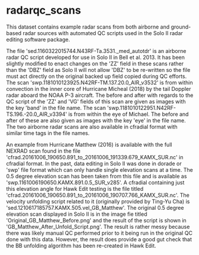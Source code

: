 # radarqc_scans
This dataset contains example radar scans from both airborne and ground-based radar sources with automated QC scripts used in the Solo II radar editing software package.

The file 'sed.1160322015744.N43RF-Ta.3531._med_autotdr' is an airborne radar QC script developed for use in Solo II in Bell et al. 2013. It has been slightly modified to enact changes on the 'ZZ' field in these scans rather than the 'DBZ' field as Solo II will not allow 'DBZ' to be re-written so the file must act directly on the original backed up field copied during QC efforts. The scan 'swp.1181010123925.N42RF-TM.137.20.0_AIR_v3532' is from within convection in the inner core of Hurricane Micheal (2018) by the tail Doppler radar aboard the NOAA P-3 aircraft. The before and after with regards to the QC script of the 'ZZ' and 'VG' fields of this scan are given as images with the key 'band' in the file name. The scan 'swp.1181010122951.N42RF-TS.196.-20.0_AIR_v3394' is from within the eye of Michael. The before and after of these are also given as images with the key 'eye' in the file name. The two airborne radar scans are also available in cfradial format with similar time tags in the file names.

An example from Hurricane Matthew (2016) is available with the full NEXRAD scan found in the file 'cfrad.20161006_190650.891_to_20161006_191339.679_KAMX_SUR.nc' in cfradial format. In the past, data editing in Solo II was done in dorade or 'swp' file format which can only handle single elevation scans at a time. The 0.5 degree elevation scan has been taken from this file and is available as 'swp.1161006190650.KAMX.891.0.5_SUR_v285'. A cfradial containing just this elevation angle for Hawk Edit testing is the file titled 'cfrad.20161006_190650.891_to_20161006_190707.766_KAMX_SUR.nc'. The velocity unfolding script related to it (originally provided by Ting-Yu Cha) is 'sed.1210617185757.KAMX.505.vel_GB_Matthew'. The original 0.5 degree elevation scan displayed in Solo II is in the image fie titled 'Original_GB_Matthew_Before.png' and the result of the script is shown in 'GB_Matthew_After_Unfold_Script.png'. The result is rather messy because there was likely manual QC performed prior to it being run in the original QC done with this data. However, the result does provide a good gut check that the BB unfolding algorithm has been re-created in Hawk Edit.
